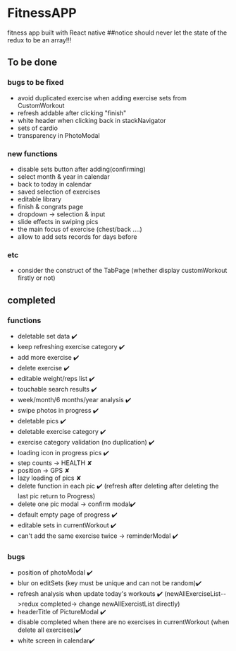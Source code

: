# FitnessAPP
fitness app built with React native
##notice
should never let the state of the redux to be an array!!!

## To be done
### bugs to be fixed
* avoid duplicated exercise when adding exercise sets from CustomWorkout
* refresh addable after clicking "finish"
* white header when clicking back in stackNavigator
* sets of cardio 
* transparency in PhotoModal


### new functions
* disable sets button after adding(confirming)
* select month & year in calendar
* back to today in calendar
* saved selection of exercises
* editable library
* finish & congrats page
* dropdown -> selection & input 
* slide effects in swiping pics
* the main focus of exercise (chest/back ....)
* allow to add sets records for days before 

### etc
* consider the construct of the TabPage (whether display customWorkout firstly or not)

## completed
### functions
* deletable set data ✔️
* keep refreshing exercise category ✔️
* add more exercise ✔️
* delete exercise ✔️
* editable weight/reps list ✔️
* touchable search results ✔️
* week/month/6 months/year analysis ✔️
* swipe photos in progress ✔️
* deletable pics ✔️
* deletable exercise category ✔️
* exercise category validation (no duplication) ✔️
* loading icon in progress pics ✔️
* step counts -> HEALTH ✘
* position -> GPS ✘
* lazy loading of pics ✘
* delete function in each pic  ✔️
 (refresh after deleting
  after deleting the last pic return to Progress)
* delete one pic modal -> confirm modal✔️
* default empty page of progress ✔️
* editable sets in currentWorkout ✔️
* can't add the same exercise twice  -> reminderModal ✔️


### bugs
* position of photoModal ✔️
* blur on editSets (key must be unique and can not be random)✔️
* refresh analysis when update today's workouts ✔️
  (newAllExerciseList-->redux
  completed-> change newAllExercistList directly)
* headerTitle of PictureModal ✔️
* disable completed when there are no exercises in currentWorkout
(when delete all exercises)✔️
* white screen in calendar✔️

